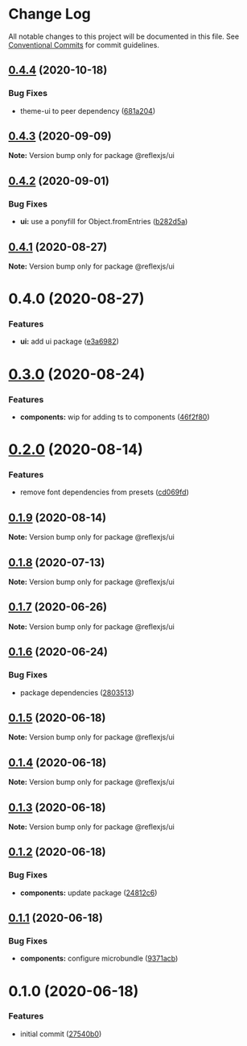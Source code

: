 # Change Log

All notable changes to this project will be documented in this file.
See [Conventional Commits](https://conventionalcommits.org) for commit guidelines.

## [0.4.4](https://github.com/reflexjs/reflex/compare/@reflexjs/ui@0.4.3...@reflexjs/ui@0.4.4) (2020-10-18)


### Bug Fixes

* theme-ui to peer dependency ([681a204](https://github.com/reflexjs/reflex/commit/681a204065aa26c620d904d1e04c2fe00d61b86c))





## [0.4.3](https://github.com/reflexjs/reflex/compare/@reflexjs/ui@0.4.2...@reflexjs/ui@0.4.3) (2020-09-09)

**Note:** Version bump only for package @reflexjs/ui





## [0.4.2](https://github.com/reflexjs/reflex/compare/@reflexjs/ui@0.4.1...@reflexjs/ui@0.4.2) (2020-09-01)


### Bug Fixes

* **ui:** use a ponyfill for Object.fromEntries ([b282d5a](https://github.com/reflexjs/reflex/commit/b282d5abcb9b540f4d0676d7e5b4df545dcde521))





## [0.4.1](https://github.com/reflexjs/reflex/compare/@reflexjs/ui@0.4.0...@reflexjs/ui@0.4.1) (2020-08-27)

**Note:** Version bump only for package @reflexjs/ui





# 0.4.0 (2020-08-27)


### Features

* **ui:** add ui package ([e3a6982](https://github.com/reflexjs/reflex/commit/e3a69825e59d61dfece09404d114ab68203e52dc))





# [0.3.0](https://github.com/reflexjs/reflex/compare/@reflexjs/ui@0.2.0...@reflexjs/ui@0.3.0) (2020-08-24)


### Features

* **components:** wip for adding ts to components ([46f2f80](https://github.com/reflexjs/reflex/commit/46f2f80a90f2d9618af5e4c378b43d3d0139b161))





# [0.2.0](https://github.com/reflexjs/reflex/compare/@reflexjs/ui@0.1.9...@reflexjs/ui@0.2.0) (2020-08-14)


### Features

* remove font dependencies from presets ([cd069fd](https://github.com/reflexjs/reflex/commit/cd069fd5d18a2d0b553e9b413ed59049e9dd9c2d))





## [0.1.9](https://github.com/reflexjs/reflex/compare/@reflexjs/ui@0.1.8...@reflexjs/ui@0.1.9) (2020-08-14)

**Note:** Version bump only for package @reflexjs/ui





## [0.1.8](https://github.com/reflexjs/reflex/compare/@reflexjs/ui@0.1.7...@reflexjs/ui@0.1.8) (2020-07-13)

**Note:** Version bump only for package @reflexjs/ui





## [0.1.7](https://github.com/reflexjs/reflex/compare/@reflexjs/ui@0.1.6...@reflexjs/ui@0.1.7) (2020-06-26)

**Note:** Version bump only for package @reflexjs/ui





## [0.1.6](https://github.com/reflexjs/reflex/compare/@reflexjs/ui@0.1.5...@reflexjs/ui@0.1.6) (2020-06-24)


### Bug Fixes

* package dependencies ([2803513](https://github.com/reflexjs/reflex/commit/2803513c7587882e7de615afd47bc85a75b1e8a6))





## [0.1.5](https://github.com/reflexjs/reflex/compare/@reflexjs/ui@0.1.4...@reflexjs/ui@0.1.5) (2020-06-18)

**Note:** Version bump only for package @reflexjs/ui





## [0.1.4](https://github.com/reflexjs/reflex/compare/@reflexjs/ui@0.1.3...@reflexjs/ui@0.1.4) (2020-06-18)

**Note:** Version bump only for package @reflexjs/ui





## [0.1.3](https://github.com/reflexjs/reflex/compare/@reflexjs/ui@0.1.2...@reflexjs/ui@0.1.3) (2020-06-18)

**Note:** Version bump only for package @reflexjs/ui





## [0.1.2](https://github.com/reflexjs/reflex/compare/@reflexjs/ui@0.1.1...@reflexjs/ui@0.1.2) (2020-06-18)


### Bug Fixes

* **components:** update package ([24812c6](https://github.com/reflexjs/reflex/commit/24812c6aced893902e07361e6e4b10cfc618e3e4))





## [0.1.1](https://github.com/reflexjs/reflex/compare/@reflexjs/ui@0.1.0...@reflexjs/ui@0.1.1) (2020-06-18)


### Bug Fixes

* **components:** configure microbundle ([9371acb](https://github.com/reflexjs/reflex/commit/9371acb7b81bb7ffcdfae663b8b7f04bce0585ba))





# 0.1.0 (2020-06-18)


### Features

* initial commit ([27540b0](https://github.com/reflexjs/reflex/commit/27540b022a849212a21894b05df928e5e6b19456))
